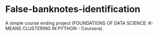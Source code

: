 # False-banknotes-identification
A simple course ending project (FOUNDATIONS OF DATA SCIENCE: K-MEANS CLUSTERING IN PYTHON - Coursera). 
